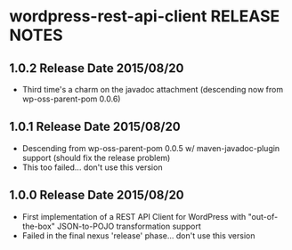 # wordpress-rest-api-client RELEASE NOTES

## 1.0.2 Release Date 2015/08/20

* Third time's a charm on the javadoc attachment (descending now from wp-oss-parent-pom 0.0.6)

## 1.0.1 Release Date 2015/08/20

* Descending from wp-oss-parent-pom 0.0.5 w/ maven-javadoc-plugin support (should fix the release problem)
* This too failed... don't use this version

## 1.0.0 Release Date 2015/08/20

* First implementation of a REST API Client for WordPress with "out-of-the-box" JSON-to-POJO transformation support
* Failed in the final nexus 'release' phase... don't use this version
